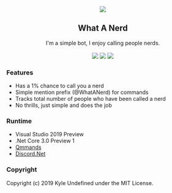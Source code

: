 <p align="center">
	<img src="https://i.imgur.com/0BpDENA.png" />
	<h2 align="center">What A Nerd</h2>
	<p align="center">
		I'm a simple bot, I enjoy calling people nerds.
		<br/><br/>
		<a href="https://kyleundefined.visualstudio.com/WhatANerd/_build"><img src="https://kyleundefined.visualstudio.com/WhatANerd/_apis/build/status/WhatANerd-CI"/></a>
		<a href="https://discordapp.com/oauth2/authorize?client_id=533149761541373992&scope=bot&permissions=379968"><img src="https://img.shields.io/badge/Invite-WhatANerd-7289DA.svg?longCache=true&style=flat-square&logo=discord" /></a>
		<a href="https://discord.gg/94WWV48"><img src="https://img.shields.io/badge/Join-Support%20Guild-7289DA.svg?longCache=true&style=flat-square&logo=discord" /></a>
	</p>
</p>

### Features

* Has a 1% chance to call you a nerd
* Simple mention prefix (@WhatANerd) for commands
* Tracks total number of people who have been called a nerd
* No thrills, just simple and does the job

### Runtime

* Visual Studio 2019 Preview
* .Net Core 3.0 Preview 1
* [Qmmands](https://github.com/Quahu/Qmmands/)
* [Discord.Net](https://github.com/RogueException/Discord.Net)

### Copyright

Copyright (c) 2019 Kyle Undefined under the MIT License.
